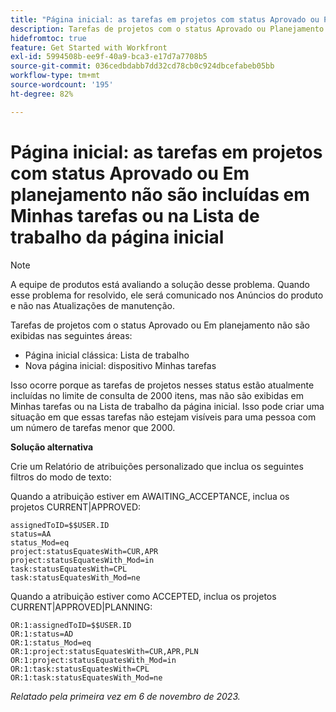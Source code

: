 ```yaml
---
title: "Página inicial: as tarefas em projetos com status Aprovado ou Planejando não estão incluídas em Minhas tarefas ou na Lista de trabalho da página inicial"
description: Tarefas de projetos com o status Aprovado ou Planejamento não são exibidas na Página inicial. Uma solução alternativa está disponível.
hidefromtoc: true
feature: Get Started with Workfront
exl-id: 5994508b-ee9f-40a9-bca3-e17d7a7708b5
source-git-commit: 036cedbdabb7dd32cd78cb0c924dbcefabeb05bb
workflow-type: tm+mt
source-wordcount: '195'
ht-degree: 82%

---
```


# Página inicial: as tarefas em projetos com status Aprovado ou Em planejamento não são incluídas em Minhas tarefas ou na Lista de trabalho da página inicial

>[!NOTE]
>
>A equipe de produtos está avaliando a solução desse problema. Quando esse problema for resolvido, ele será comunicado nos Anúncios do produto e não nas Atualizações de manutenção.

Tarefas de projetos com o status Aprovado ou Em planejamento não são exibidas nas seguintes áreas:

* Página inicial clássica: Lista de trabalho
* Nova página inicial: dispositivo Minhas tarefas

Isso ocorre porque as tarefas de projetos nesses status estão atualmente incluídas no limite de consulta de 2000 itens, mas não são exibidas em Minhas tarefas ou na Lista de trabalho da página inicial. Isso pode criar uma situação em que essas tarefas não estejam visíveis para uma pessoa com um número de tarefas menor que 2000.

**Solução alternativa**

Crie um Relatório de atribuições personalizado que inclua os seguintes filtros do modo de texto:

Quando a atribuição estiver em AWAITING_ACCEPTANCE, inclua os projetos CURRENT|APPROVED:

```
assignedToID=$$USER.ID
status=AA
status_Mod=eq
project:statusEquatesWith=CUR,APR
project:statusEquatesWith_Mod=in
task:statusEquatesWith=CPL
task:statusEquatesWith_Mod=ne
```

Quando a atribuição estiver como ACCEPTED, inclua os projetos CURRENT|APPROVED|PLANNING:

```
OR:1:assignedToID=$$USER.ID
OR:1:status=AD
OR:1:status_Mod=eq
OR:1:project:statusEquatesWith=CUR,APR,PLN
OR:1:project:statusEquatesWith_Mod=in
OR:1:task:statusEquatesWith=CPL
OR:1:task:statusEquatesWith_Mod=ne
```

_Relatado pela primeira vez em 6 de novembro de 2023._
